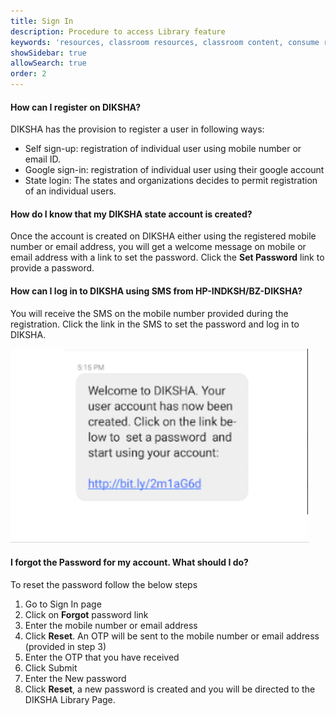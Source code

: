 ```yaml
---
title: Sign In
description: Procedure to access Library feature
keywords: 'resources, classroom resources, classroom content, consume resources, library'
showSidebar: true
allowSearch: true
order: 2
---
```



#### How can I register on DIKSHA?

DIKSHA has the provision to register a user in following ways: 
 - Self sign-up: registration of individual user using mobile number or email ID. 
 - Google sign-in: registration of individual user using their google account
 - State login: The states and organizations decides to permit registration of an individual users. 
 

#### How do I know that my DIKSHA state account is created?

Once the account is created on DIKSHA either using the registered mobile number or email address, you will get a welcome message on mobile or email address with a link to set the password. Click the **Set Password** link to provide a password.


#### How can I log in to DIKSHA using SMS from HP-INDKSH/BZ-DIKSHA?

You will receive the SMS on the mobile number provided during the registration. Click the link in the SMS to set the password and log in to DIKSHA.


<img src="../images/image_faqs/phone_message.png">


#### I forgot the Password for my account. What should I do?

To reset the password follow the below steps

1. Go to Sign In page
2. Click on **Forgot** password link
3. Enter the mobile number or email address 
4. Click **Reset**. An OTP will be sent to the mobile number or email address (provided in step 3) 
5. Enter the OTP that you have received 
6. Click Submit
7. Enter the New password 
8. Click **Reset**, a new password is created and you will be directed to the DIKSHA Library Page.
